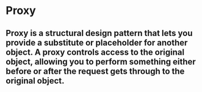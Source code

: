 # Proxy

## Proxy is a structural design pattern that lets you provide a substitute or placeholder for another object. A proxy controls access to the original object, allowing you to perform something either before or after the request gets through to the original object.